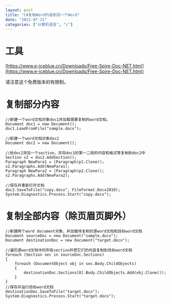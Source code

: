 ```yaml
---
layout: post
title: "C#复制Word内容到另一个Word"
date: "2021-07-31"
categories: ["计算机语言", "c"]
---
```


# 工具

[https://www.e-iceblue.cn/Downloads/Free-Spire-Doc-NET.html](https://www.e-iceblue.cn/Downloads/Free-Spire-Doc-NET.html)

请注意这个免费版本的有限制。

# 复制部分内容

```
//新建一个word文档对象doc1并加载需要复制的word文档。
Document doc1 = new Document();
doc1.LoadFromFile("sample.docx");

//新建一个word文档对象doc2
Document doc2 = new Document();

//给doc2添加一个section，并将doc1的第一二段的内容和格式等复制到doc2中
Section s2 = doc2.AddSection();
Paragraph NewPara1 = (Paragraph)p1.Clone();
s2.Paragraphs.Add(NewPara1);
Paragraph NewPara2 = (Paragraph)p2.Clone();
s2.Paragraphs.Add(NewPara2);

//保存并重新打开文档
doc2.SaveToFile("copy.docx", FileFormat.Docx2010);
System.Diagnostics.Process.Start("copy.docx");

```

# 复制全部内容（除页眉页脚外）

```
//新建两个word document对象，并加载待复制的源word文档和目标word文档
Document sourceDoc = new Document("sample.docx");
Document destinationDoc = new Document("target.docx");

//遍历源word文档中的所有section并把它们的内容复制到目标word文档
foreach (Section sec in sourceDoc.Sections)
{
    foreach (DocumentObject obj in sec.Body.ChildObjects)
    {
        destinationDoc.Sections[0].Body.ChildObjects.Add(obj.Clone());
    }
}
//保存并运行目标word文档
destinationDoc.SaveToFile("target.docx");
System.Diagnostics.Process.Start("target.docx");

```
